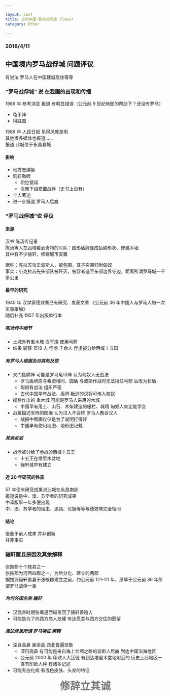 ```yaml
---

layout: post
title: 古代中国-欧洲交流史 Class7
category: Other

---
```

### 2018/4/11
## 中国境内罗马战俘城 问题评议
有说法 罗马人在中国建城居住等等

### “罗马战俘城” 说 在我国的出现和传播
1989 年 参考消息 报道 有明显错误（公元前 9 世纪地图的帮助下？还没有罗马）
- 龟甲阵
- 得胜图

<!--description-->

1989 年 人民日报 见得风就是雨 <br>
其他很多媒体也报道…… <br>
报道 此城位于永昌县城

#### 影响
- 地方志编纂
- 刻石勒碑
    - 职位错误
    - 汉帝下诏安置战俘（史书上没有）
- 个人著述
- 进一步报道 罗马人后裔

### “罗马战俘城”说 评议
#### 来源
汉书 陈汤传记录 <br>
陈汤等人在西域看到奇特的军队：圆形盾牌连成鱼鳞形状、修建木墙 <br>
其中有不少骊轩，修建城市安置

据称：克拉苏攻击波斯人，被包围，其子突围归附匈奴 <br>
事实：小克拉苏先头部队被歼灭，被俘者送至东部边界守边，距离所谓罗马城一千多公里

#### 最早的研究
1940 年 汉学家德效骞已有研究、发表文章 《公元前 36 年中国人与罗马人的一次军事接触》 <br>
随后补充 1957 年出版单行本

##### 陈汤传中细节
- 土城外有重木城 汉军烧 使用弓箭
- 结果 斩获 1518 人 俘虏 千余人 俘虏被分给西域十五国

##### 有罗马人根据及对其的反驳
- 夹门鱼鳞阵 可能是罗马龟甲阵 认为匈奴人无战法
    - 罗马盾牌原与希腊相同、圆盾 与波斯作战时无法挡住弓箭 后改为长盾
    - 匈奴有战法 组织严密
    - 古代中国早有战法、盾牌 叛逃的汉将可传入匈奴
- 栅栏作出的 重木城 可能是罗马人采用的木城
    - 中国早有用土、山石、木柴建造的栅栏、城墙 匈奴人肯定能学会
- 战报描述军阵的图画 认为汉人不会阵 罗马人教会汉人
    - 战报中图画仅仅是为了说明打得好
    - 中国早有使用地图、地形图记载

##### 其余反驳
- 战俘被分给了参战的西域十五王
    - 十五王在塔里木盆地
    - 骊轩城早有建立

#### 近 20 年研究的性质
57 年便有研究成果说此城在永昌南部 <br>
报道说是中、澳、苏学者的研究成果 <br>
中译版早一年多便出现 <br>
中、澳、苏学者的理由、思路、论据等等与德效骞完全相同

#### 结论
借鉴于前人成果 并非创新 <br>
并非事实

### 骊轩置县原因及其余解释
张掖郡十个辖县之一 <br>
张掖郡为河西四郡之一，为后分化、建立的两郡 <br>
据推测骊轩置县于张掖郡建立之前，约公元前 121-111 年，原早于公元前 36 年所谓罗马战俘一事

##### 为何外国名称 骊轩
- 汉武帝时期张骞通西域带回了骊轩善暄人
- 可能是为了向西方商人炫耀 传达愿意与西方交往的愿望

##### 周边居民所谓 罗马特征 解释
- 深目高鼻 鼻梁高 西北普遍现象
    - 深目高鼻 有可能是来自海上丝绸之路的波斯人后裔 到达中国沿海地区
    - 公元前 2000 年 印欧人大迁徙 有到达塔里木盆地附近的 历史上此地区一直有印欧人种 有诸多记述
- 可能有白化病 有浅色皮肤、头发的特征


<center> <font size="6" color="#777">
<b> 修辞立其诚 </b>
</font> </center>
